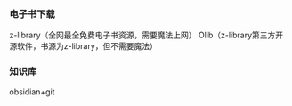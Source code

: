 ### 电子书下载
z-library（全网最全免费电子书资源，需要魔法上网）
Olib（z-library第三方开源软件，书源为z-library，但不需要魔法）

### 知识库
obsidian+git
